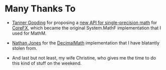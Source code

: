 # Many Thanks To

* [Tanner Gooding](https://github.com/tannergooding) for proposing a [new API for single-precision math](https://github.com/dotnet/corefx/issues/1151) for [CoreFX](https://github.com/dotnet/corefx), which became the original System.MathF implementation that I used for MathM.

* [Nathan Jones](https://github.com/nathanpjones) for the [DecimalMath](https://github.com/nathanpjones/DecimalMath) implementation that I have blatantly stolen from.

* And last but not least, my wife Christine, who gives me the time to do this kind of stuff on the weekend.
